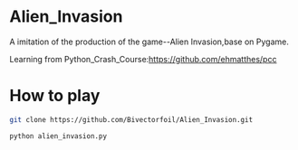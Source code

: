 # Alien_Invasion
A imitation of the production of the game--Alien Invasion,base on Pygame.

Learning from Python_Crash_Course:https://github.com/ehmatthes/pcc

# How to play

```bash
git clone https://github.com/Bivectorfoil/Alien_Invasion.git

python alien_invasion.py
```
